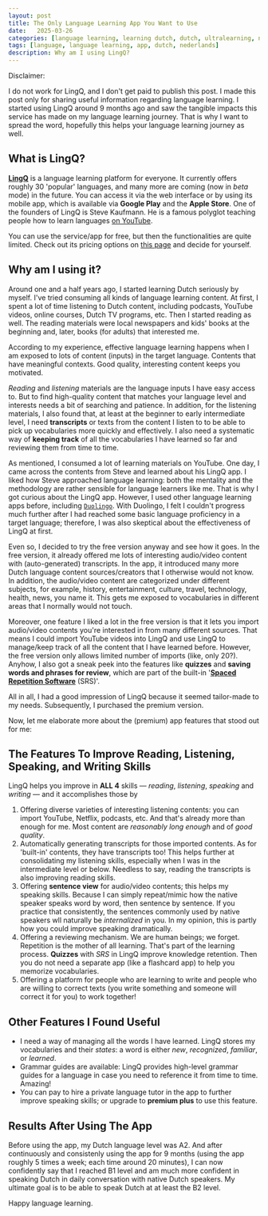 ```yaml
---
layout: post
title: The Only Language Learning App You Want to Use
date:   2025-03-26
categories: [language learning, learning dutch, dutch, ultralearning, nederlands]
tags: [language, language learning, app, dutch, nederlands]
description: Why am I using LingQ?
---
```


Disclaimer:

I do not work for LingQ, and I don't get paid to publish this post. I made this post only for sharing useful information regarding language learning.
I started using LingQ around 9 months ago and saw the tangible impacts this service has made on my language learning journey. That is why I want
to spread the word, hopefully this helps your language learning journey as well.


## What is LingQ?

[**LingQ**][1] is a language learning platform for everyone. It currently offers roughly 30 'popular' languages, and many more are coming (now in *beta* mode) in the future.
You can access it via the web interface or by using its mobile app, which is available via **Google Play** and the **Apple Store**. One of the founders of LingQ is Steve Kaufmann.
He is a famous polyglot teaching people how to learn languages [on YouTube][lingosteve].

You can use the service/app for free, but then the functionalities are quite limited. Check out its pricing options on [this page][price] and decide for yourself.


## Why am I using it?

Around one and a half years ago, I started learning Dutch seriously by myself. I've tried consuming all kinds of language learning content. At first,
I spent a lot of time listening to Dutch content, including podcasts, YouTube videos, online courses, Dutch TV programs, etc. Then I started reading
as well. The reading materials were local newspapers and kids' books at the beginning and, later, books (for adults) that interested me.

According to my experience, effective language learning happens when I am exposed to lots of content (inputs) in the target language. Contents that have meaningful
contexts. Good quality, interesting content keeps you motivated.

*Reading* and *listening* materials are the language inputs I have easy access to. But to find high-quality content that matches your language level and interests needs
a bit of searching and patience. In addition, for the listening materials, I also found that, at least at the beginner to early intermediate level, I need **transcripts**
or texts from the content I listen to to be able to pick up vocabularies more quickly and effectively. I also need a systematic way of **keeping track** of all the
vocabularies I have learned so far and reviewing them from time to time.

As mentioned, I consumed a lot of learning materials on YouTube. One day, I came across the contents from Steve and learned about his LingQ app. I liked how Steve approached
language learning: both the mentality and the methodology are rather sensible for language learners like me. That is why I got curious about the LingQ app. However, I used
other language learning apps before, including [`Duolingo`][duolingo]. With Duolingo, I felt I couldn't progress much further after I had reached some basic language proficiency
in a target language; therefore, I was also skeptical about the effectiveness of LingQ at first.

Even so, I decided to try the free version anyway and see how it goes. In the free version, it already offered me lots of interesting audio/video content with (auto-generated)
transcripts. In the app, it introduced many more Dutch language content sources/creators that I otherwise would not know. In addition, the audio/video content are categorized
under different subjects, for example, history, entertainment, culture, travel, technology, health, news, you name it. This gets me exposed to vocabularies in different areas
that I normally would not touch.

Moreover, one feature I liked a lot in the free version is that it lets you import audio/video contents you're interested in from many different sources. That means
I could import YouTube videos into LingQ and use LingQ to manage/keep track of all the content that I have learned before. However, the free version only allows limited
number of imports (like, only 20?). Anyhow, I also got a sneak peek into the features like **quizzes** and **saving words and phrases for review**, which are part of the
built-in '[**Spaced Repetition Software**][srs] (SRS)'.

All in all, I had a good impression of LingQ because it seemed tailor-made to my needs. Subsequently, I purchased the premium version.

Now, let me elaborate more about the (premium) app features that stood out for me:


## The Features To Improve Reading, Listening, Speaking, and Writing Skills

LingQ helps you improve in **ALL 4** skills — _reading_, _listening_, _speaking_ and _writing_ — and it accomplishes those by

1. Offering diverse varieties of interesting listening contents: you can import YouTube, Netflix, podcasts, etc. And that's already more than enough for me.
   Most content are *reasonably long enough* and of *good quality*.
2. Automatically generating transcripts for those imported contents. As for 'built-in' contents, they have transcripts too! This helps further at consolidating
   my listening skills, especially when I was in the intermediate level or below. Needless to say, reading the transcripts is also improving reading skills.
3. Offering **sentence view** for audio/video contents; this helps my speaking skills. Because I can simply repeat/mimic how the native speaker speaks word by word,
   then sentence by sentence. If you practice that consistently, the sentences commonly used by native speakers wll naturally be *internalized* in you. In my opinion, this
   is partly how you could improve speaking dramatically.
4. Offering a reviewing mechanism. We are human beings; we forget. Repetition is the mother of all learning. That's part of the learning process. **Quizzes** with _SRS_
   in LingQ improve knowledge retention. Then you do not need a separate app (like a flashcard app) to help you memorize vocabularies.
5. Offering a platform for people who are learning to write and people who are willing to correct texts (you write something and
   someone will correct it for you) to work together!


## Other Features I Found Useful

- I need a way of managing all the words I have learned. LingQ stores my vocabularies and their *states*: a word is either _new_, _recognized_, _familiar_, or _learned_.
- Grammar guides are available: LingQ provides high-level grammar guides for a language in case you need to reference it from time to time. Amazing!
- You can pay to hire a private language tutor in the app to further improve speaking skills; or upgrade to **premium plus** to use this feature.


## Results After Using The App

Before using the app, my Dutch language level was A2. And after continuously and consistenly using the app for 9 months (using the app roughly 5 times a week; each time
around 20 minutes), I can now confidently say that I reached B1 level and am much more confident in speaking Dutch in daily conversation with native Dutch speakers. My
ultimate goal is to be able to speak Dutch at at least the B2 level.

Happy language learning.


[1]: https://www.lingq.com
[price]: https://www.lingq.com/en/signup/
[lingosteve]: https://www.youtube.com/@Thelinguist
[duolingo]: https://www.duolingo.com/
[srs]: https://en.wikipedia.org/wiki/Spaced_repetition
